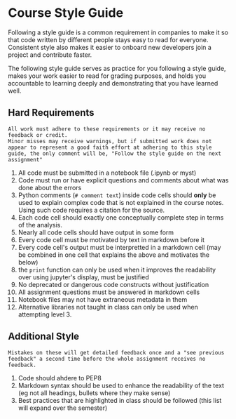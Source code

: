 # Course  Style Guide

Following a style guide is a common requirement in companies to make it so that code written by different people stays easy to read for everyone.  Consistent style also makes it easier to onboard new developers join a project and contribute faster. 

The following style guide serves as practice for you following a style guide, makes your work easier to read for grading purposes, and holds you accountable to learning deeply and demonstrating that you have learned well. 

## Hard Requirements

```{warning}
All work must adhere to these requirements or it may receive no feedback or credit. 
Minor misses may receive warnings, but if submitted work does not appear to represent a good faith effort at adhering to this style guide, the only comment will be, "Follow the style guide on the next assignment"
```

1. All code must be submitted in a notebook file (.ipynb or myst)
2. Code must run or have explicit questions and comments about what was done about the errors
3. Python comments (`# comment text`) inside code cells should **only** be used to explain complex code that is not explained in the course notes. Using such code requires a citation for the source. 
4. Each code cell should exactly one conceptually complete step in terms of the analysis. 
5. Nearly all code cells should have output in some form 
6. Every code cell must be motivated by text in markdown before it
7. Every code cell's output must be interpretted in a markdown cell (may be combined in one cell that explains the above and motivates the below)
8. the `print` function can only be used when it improves the readability over using jupyter's display, must be justified
9. No deprecated or dangerous code constructs without justification
10. All assignment questions must be answered in markdown cells
11. Notebook files may not have extraneous metadata in them
12. Alternative libraries not taught in class can only be used when attempting level 3. 


## Additional Style 

```{important}
Mistakes on these will get detailed feedback once and a "see previous feedback" a second time before the whole assignment receives no feedback. 
```

1. Code should ahdere to PEP8
2. Markdown syntax should be used to enhance the readability of the text (eg not all headings, bullets where they make sense)
3. Best practices that are highlighted in class should be followed (this list will expand over the semester)
